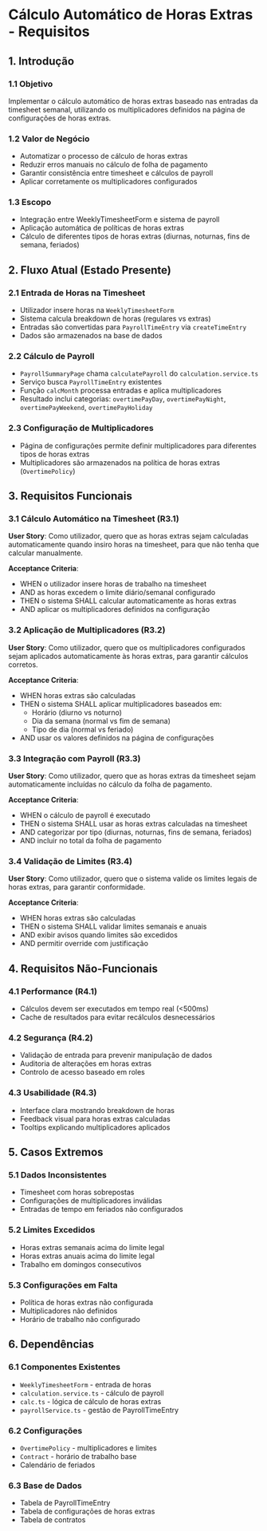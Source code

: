 # Cálculo Automático de Horas Extras - Requisitos

## 1. Introdução

### 1.1 Objetivo
Implementar o cálculo automático de horas extras baseado nas entradas da timesheet semanal, utilizando os multiplicadores definidos na página de configurações de horas extras.

### 1.2 Valor de Negócio
- Automatizar o processo de cálculo de horas extras
- Reduzir erros manuais no cálculo de folha de pagamento
- Garantir consistência entre timesheet e cálculos de payroll
- Aplicar corretamente os multiplicadores configurados

### 1.3 Escopo
- Integração entre WeeklyTimesheetForm e sistema de payroll
- Aplicação automática de políticas de horas extras
- Cálculo de diferentes tipos de horas extras (diurnas, noturnas, fins de semana, feriados)

## 2. Fluxo Atual (Estado Presente)

### 2.1 Entrada de Horas na Timesheet
- Utilizador insere horas na `WeeklyTimesheetForm`
- Sistema calcula breakdown de horas (regulares vs extras)
- Entradas são convertidas para `PayrollTimeEntry` via `createTimeEntry`
- Dados são armazenados na base de dados

### 2.2 Cálculo de Payroll
- `PayrollSummaryPage` chama `calculatePayroll` do `calculation.service.ts`
- Serviço busca `PayrollTimeEntry` existentes
- Função `calcMonth` processa entradas e aplica multiplicadores
- Resultado inclui categorias: `overtimePayDay`, `overtimePayNight`, `overtimePayWeekend`, `overtimePayHoliday`

### 2.3 Configuração de Multiplicadores
- Página de configurações permite definir multiplicadores para diferentes tipos de horas extras
- Multiplicadores são armazenados na política de horas extras (`OvertimePolicy`)

## 3. Requisitos Funcionais

### 3.1 Cálculo Automático na Timesheet (R3.1)
**User Story**: Como utilizador, quero que as horas extras sejam calculadas automaticamente quando insiro horas na timesheet, para que não tenha que calcular manualmente.

**Acceptance Criteria**:
- WHEN o utilizador insere horas de trabalho na timesheet
- AND as horas excedem o limite diário/semanal configurado
- THEN o sistema SHALL calcular automaticamente as horas extras
- AND aplicar os multiplicadores definidos na configuração

### 3.2 Aplicação de Multiplicadores (R3.2)
**User Story**: Como utilizador, quero que os multiplicadores configurados sejam aplicados automaticamente às horas extras, para garantir cálculos corretos.

**Acceptance Criteria**:
- WHEN horas extras são calculadas
- THEN o sistema SHALL aplicar multiplicadores baseados em:
  - Horário (diurno vs noturno)
  - Dia da semana (normal vs fim de semana)
  - Tipo de dia (normal vs feriado)
- AND usar os valores definidos na página de configurações

### 3.3 Integração com Payroll (R3.3)
**User Story**: Como utilizador, quero que as horas extras da timesheet sejam automaticamente incluídas no cálculo da folha de pagamento.

**Acceptance Criteria**:
- WHEN o cálculo de payroll é executado
- THEN o sistema SHALL usar as horas extras calculadas na timesheet
- AND categorizar por tipo (diurnas, noturnas, fins de semana, feriados)
- AND incluir no total da folha de pagamento

### 3.4 Validação de Limites (R3.4)
**User Story**: Como utilizador, quero que o sistema valide os limites legais de horas extras, para garantir conformidade.

**Acceptance Criteria**:
- WHEN horas extras são calculadas
- THEN o sistema SHALL validar limites semanais e anuais
- AND exibir avisos quando limites são excedidos
- AND permitir override com justificação

## 4. Requisitos Não-Funcionais

### 4.1 Performance (R4.1)
- Cálculos devem ser executados em tempo real (<500ms)
- Cache de resultados para evitar recálculos desnecessários

### 4.2 Segurança (R4.2)
- Validação de entrada para prevenir manipulação de dados
- Auditoria de alterações em horas extras
- Controlo de acesso baseado em roles

### 4.3 Usabilidade (R4.3)
- Interface clara mostrando breakdown de horas
- Feedback visual para horas extras calculadas
- Tooltips explicando multiplicadores aplicados

## 5. Casos Extremos

### 5.1 Dados Inconsistentes
- Timesheet com horas sobrepostas
- Configurações de multiplicadores inválidas
- Entradas de tempo em feriados não configurados

### 5.2 Limites Excedidos
- Horas extras semanais acima do limite legal
- Horas extras anuais acima do limite legal
- Trabalho em domingos consecutivos

### 5.3 Configurações em Falta
- Política de horas extras não configurada
- Multiplicadores não definidos
- Horário de trabalho não configurado

## 6. Dependências

### 6.1 Componentes Existentes
- `WeeklyTimesheetForm` - entrada de horas
- `calculation.service.ts` - cálculo de payroll
- `calc.ts` - lógica de cálculo de horas extras
- `payrollService.ts` - gestão de PayrollTimeEntry

### 6.2 Configurações
- `OvertimePolicy` - multiplicadores e limites
- `Contract` - horário de trabalho base
- Calendário de feriados

### 6.3 Base de Dados
- Tabela de PayrollTimeEntry
- Tabela de configurações de horas extras
- Tabela de contratos